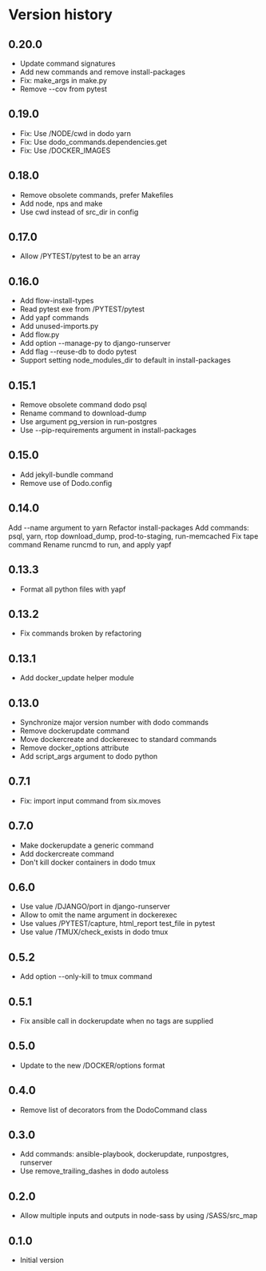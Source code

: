 # Version history

## 0.20.0

- Update command signatures
- Add new commands and remove install-packages
- Fix: make_args in make.py
- Remove --cov from pytest

## 0.19.0

- Fix: Use /NODE/cwd in dodo yarn
- Fix: Use dodo_commands.dependencies.get
- Fix: Use /DOCKER_IMAGES

## 0.18.0

- Remove obsolete commands, prefer Makefiles
- Add node, nps and make
- Use cwd instead of src_dir in config

## 0.17.0

- Allow /PYTEST/pytest to be an array

## 0.16.0

- Add flow-install-types
- Read pytest exe from /PYTEST/pytest
- Add yapf commands
- Add unused-imports.py
- Add flow.py
- Add option --manage-py to django-runserver
- Add flag --reuse-db to dodo pytest
- Support setting node_modules_dir to default in install-packages

## 0.15.1

- Remove obsolete command dodo psql
- Rename command to download-dump
- Use argument pg_version in run-postgres
- Use --pip-requirements argument in install-packages

## 0.15.0

- Add jekyll-bundle command
- Remove use of Dodo.config

## 0.14.0

Add --name argument to yarn
Refactor install-packages
Add commands: psql, yarn, rtop download_dump, prod-to-staging, run-memcached
Fix tape command
Rename runcmd to run, and apply yapf

## 0.13.3

- Format all python files with yapf

## 0.13.2

- Fix commands broken by refactoring

## 0.13.1

- Add docker_update helper module

## 0.13.0

- Synchronize major version number with dodo commands
- Remove dockerupdate command
- Move dockercreate and dockerexec to standard commands
- Remove docker_options attribute
- Add script_args argument to dodo python

## 0.7.1

- Fix: import input command from six.moves

## 0.7.0

- Make dockerupdate a generic command
- Add dockercreate command
- Don't kill docker containers in dodo tmux

## 0.6.0

- Use value /DJANGO/port in django-runserver
- Allow to omit the name argument in dockerexec
- Use values /PYTEST/capture, html_report test_file in pytest
- Use value /TMUX/check_exists in dodo tmux

## 0.5.2

- Add option --only-kill to tmux command

## 0.5.1

- Fix ansible call in dockerupdate when no tags are supplied

## 0.5.0

- Update to the new /DOCKER/options format

## 0.4.0

- Remove list of decorators from the DodoCommand class

## 0.3.0

- Add commands: ansible-playbook, dockerupdate, runpostgres, runserver
- Use remove_trailing_dashes in dodo autoless

## 0.2.0

- Allow multiple inputs and outputs in node-sass by using /SASS/src_map

## 0.1.0

- Initial version
